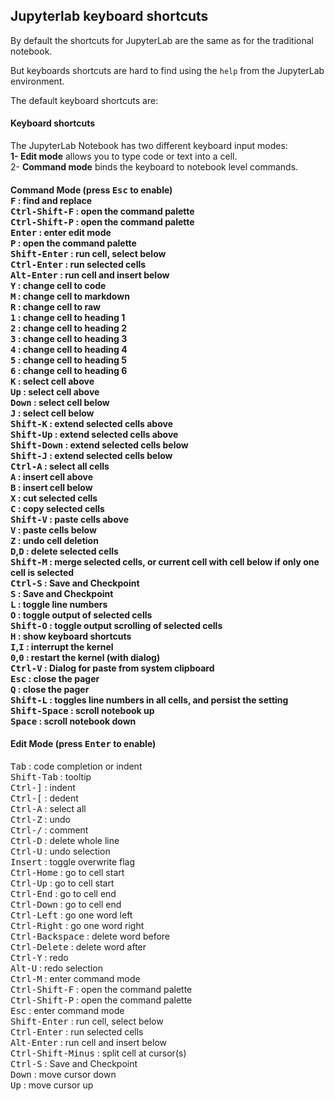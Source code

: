 ## Jupyterlab keyboard shortcuts

By default the shortcuts for JupyterLab are the same as for the traditional notebook.

But keyboards shortcuts are hard to find using the `help` from the JupyterLab environment.

The default keyboard shortcuts are:


<div class="modal-content"><div class="modal-header ui-draggable-handle">
<h4 class="modal-title">Keyboard shortcuts</h4></div><div class="modal-body"><div><div class="alert alert-info">The JupyterLab Notebook has two different keyboard input modes: <br><b>1- Edit mode</b> allows you to type code or text into a cell. <br>2- <b>Command mode</b> binds the keyboard to notebook level commands.</div><div><h4>Command Mode (press <kbd>Esc</kbd> to enable)

<div class="container-fluid"> 

<div class="quickhelp"><span class="shortcut_key"><kbd>F</kbd></span><span class="shortcut_descr"> : find and replace</span></div><div class="quickhelp"><span class="shortcut_key"><kbd>Ctrl-Shift-F</kbd></span><span class="shortcut_descr"> : open the command palette</span></div><div class="quickhelp"><span class="shortcut_key"><kbd>Ctrl-Shift-P</kbd></span><span class="shortcut_descr"> : open the command palette</span></div><div class="quickhelp"><span class="shortcut_key"><kbd>Enter</kbd></span><span class="shortcut_descr"> : enter edit mode</span></div><div class="quickhelp"><span class="shortcut_key"><kbd>P</kbd></span><span class="shortcut_descr"> : open the command palette</span></div><div class="quickhelp"><span class="shortcut_key"><kbd>Shift-Enter</kbd></span><span class="shortcut_descr"> : run cell, select below</span></div><div class="quickhelp"><span class="shortcut_key"><kbd>Ctrl-Enter</kbd></span><span class="shortcut_descr"> : run selected cells</span></div><div class="quickhelp"><span class="shortcut_key"><kbd>Alt-Enter</kbd></span><span class="shortcut_descr"> : run cell and insert below</span></div><div class="quickhelp"><span class="shortcut_key"><kbd>Y</kbd></span><span class="shortcut_descr"> : change cell to code</span></div><div class="quickhelp"><span class="shortcut_key"><kbd>M</kbd></span><span class="shortcut_descr"> : change cell to markdown</span></div><div class="quickhelp"><span class="shortcut_key"><kbd>R</kbd></span><span class="shortcut_descr"> : change cell to raw</span></div><div class="quickhelp"><span class="shortcut_key"><kbd>1</kbd></span><span class="shortcut_descr"> : change cell to heading 1</span></div><div class="quickhelp"><span class="shortcut_key"><kbd>2</kbd></span><span class="shortcut_descr"> : change cell to heading 2</span></div><div class="quickhelp"><span class="shortcut_key"><kbd>3</kbd></span><span class="shortcut_descr"> : change cell to heading 3</span></div><div class="quickhelp"><span class="shortcut_key"><kbd>4</kbd></span><span class="shortcut_descr"> : change cell to heading 4</span></div><div class="quickhelp"><span class="shortcut_key"><kbd>5</kbd></span><span class="shortcut_descr"> : change cell to heading 5</span></div><div class="quickhelp"><span class="shortcut_key"><kbd>6</kbd></span><span class="shortcut_descr"> : change cell to heading 6</span></div><div class="quickhelp"><span class="shortcut_key"><kbd>K</kbd></span><span class="shortcut_descr"> : select cell above</span></div><div class="quickhelp"><span class="shortcut_key"><kbd>Up</kbd></span><span class="shortcut_descr"> : select cell above</span></div><div class="quickhelp"><span class="shortcut_key"><kbd>Down</kbd></span><span class="shortcut_descr"> : select cell below</span></div><div class="quickhelp"><span class="shortcut_key"><kbd>J</kbd></span><span class="shortcut_descr"> : select cell below</span></div><div class="quickhelp"><span class="shortcut_key"><kbd>Shift-K</kbd></span><span class="shortcut_descr"> : extend selected cells above</span></div><div class="quickhelp"><span class="shortcut_key"><kbd>Shift-Up</kbd></span><span class="shortcut_descr"> : extend selected cells above</span></div><div class="quickhelp"><span class="shortcut_key"><kbd>Shift-Down</kbd></span><span class="shortcut_descr"> : extend selected cells below</span></div></div><div class="quickhelp"><span class="shortcut_key"><kbd>Shift-J</kbd></span><span class="shortcut_descr"> : extend selected cells below</span></div><div class="quickhelp"><span class="shortcut_key"><kbd>Ctrl-A</kbd></span><span class="shortcut_descr"> : select all cells</span></div><div class="quickhelp"><span class="shortcut_key"><kbd>A</kbd></span><span class="shortcut_descr"> : insert cell above</span></div><div class="quickhelp"><span class="shortcut_key"><kbd>B</kbd></span><span class="shortcut_descr"> : insert cell below</span></div><div class="quickhelp"><span class="shortcut_key"><kbd>X</kbd></span><span class="shortcut_descr"> : cut selected cells</span></div><div class="quickhelp"><span class="shortcut_key"><kbd>C</kbd></span><span class="shortcut_descr"> : copy selected cells</span></div><div class="quickhelp"><span class="shortcut_key"><kbd>Shift-V</kbd></span><span class="shortcut_descr"> : paste cells above</span></div><div class="quickhelp"><span class="shortcut_key"><kbd>V</kbd></span><span class="shortcut_descr"> : paste cells below</span></div><div class="quickhelp"><span class="shortcut_key"><kbd>Z</kbd></span><span class="shortcut_descr"> : undo cell deletion</span></div><div class="quickhelp"><span class="shortcut_key"><kbd>D</kbd>,<kbd>D</kbd></span><span class="shortcut_descr"> : delete selected cells</span></div><div class="quickhelp"><span class="shortcut_key"><kbd>Shift-M</kbd></span><span class="shortcut_descr"> : merge selected cells, or current cell with cell below if only one cell is selected</span></div><div class="quickhelp"><span class="shortcut_key"><kbd>Ctrl-S</kbd></span><span class="shortcut_descr"> : Save and Checkpoint</span></div><div class="quickhelp"><span class="shortcut_key"><kbd>S</kbd></span><span class="shortcut_descr"> : Save and Checkpoint</span></div><div class="quickhelp"><span class="shortcut_key"><kbd>L</kbd></span><span class="shortcut_descr"> : toggle line numbers</span></div><div class="quickhelp"><span class="shortcut_key"><kbd>O</kbd></span><span class="shortcut_descr"> : toggle output of selected cells</span></div><div class="quickhelp"><span class="shortcut_key"><kbd>Shift-O</kbd></span><span class="shortcut_descr"> : toggle output scrolling of selected cells</span></div><div class="quickhelp"><span class="shortcut_key"><kbd>H</kbd></span><span class="shortcut_descr"> : show keyboard shortcuts</span></div><div class="quickhelp"><span class="shortcut_key"><kbd>I</kbd>,<kbd>I</kbd></span><span class="shortcut_descr"> : interrupt the kernel</span></div><div class="quickhelp"><span class="shortcut_key"><kbd>0</kbd>,<kbd>0</kbd></span><span class="shortcut_descr"> : restart the kernel (with dialog)</span></div><div class="quickhelp"><span class="shortcut_key"><kbd>Ctrl-V</kbd></span><span class="shortcut_descr"> : Dialog for paste from system clipboard</span></div><div class="quickhelp"><span class="shortcut_key"><kbd>Esc</kbd></span><span class="shortcut_descr"> : close the pager</span></div><div class="quickhelp"><span class="shortcut_key"><kbd>Q</kbd></span><span class="shortcut_descr"> : close the pager</span></div><div class="quickhelp"><span class="shortcut_key"><kbd>Shift-L</kbd></span><span class="shortcut_descr"> : toggles line numbers in all cells, and persist the setting</span></div><div class="quickhelp"><span class="shortcut_key"><kbd>Shift-Space</kbd></span><span class="shortcut_descr"> : scroll notebook up</span></div><div class="quickhelp"><span class="shortcut_key"><kbd>Space</kbd></span><span class="shortcut_descr"> : scroll notebook down</span></div></div></div></div><div><h4>Edit Mode (press <kbd>Enter</kbd> to enable)</h4><div class="container-fluid"><div class="quickhelp"><span class="shortcut_key"><kbd>Tab</kbd></span><span class="shortcut_descr"> : code completion or indent</span></div><div class="quickhelp"><span class="shortcut_key"><kbd>Shift-Tab</kbd></span><span class="shortcut_descr"> : tooltip</span></div><div class="quickhelp"><span class="shortcut_key"><kbd>Ctrl-]</kbd></span><span class="shortcut_descr"> : indent</span></div><div class="quickhelp"><span class="shortcut_key"><kbd>Ctrl-[</kbd></span><span class="shortcut_descr"> : dedent</span></div><div class="quickhelp"><span class="shortcut_key"><kbd>Ctrl-A</kbd></span><span class="shortcut_descr"> : select all</span></div><div class="quickhelp"><span class="shortcut_key"><kbd>Ctrl-Z</kbd></span><span class="shortcut_descr"> : undo</span></div><div class="quickhelp"><span class="shortcut_key"><kbd>Ctrl-/</kbd></span><span class="shortcut_descr"> : comment</span></div><div class="quickhelp"><span class="shortcut_key"><kbd>Ctrl-D</kbd></span><span class="shortcut_descr"> : delete whole line</span></div><div class="quickhelp"><span class="shortcut_key"><kbd>Ctrl-U</kbd></span><span class="shortcut_descr"> : undo selection</span></div><div class="quickhelp"><span class="shortcut_key"><kbd>Insert</kbd></span><span class="shortcut_descr"> : toggle overwrite flag</span></div><div class="quickhelp"><span class="shortcut_key"><kbd>Ctrl-Home</kbd></span><span class="shortcut_descr"> : go to cell start</span></div><div class="quickhelp"><span class="shortcut_key"><kbd>Ctrl-Up</kbd></span><span class="shortcut_descr"> : go to cell start</span></div><div class="quickhelp"><span class="shortcut_key"><kbd>Ctrl-End</kbd></span><span class="shortcut_descr"> : go to cell end</span></div><div class="quickhelp"><span class="shortcut_key"><kbd>Ctrl-Down</kbd></span><span class="shortcut_descr"> : go to cell end</span></div><div class="quickhelp"><span class="shortcut_key"><kbd>Ctrl-Left</kbd></span><span class="shortcut_descr"> : go one word left</span></div></div><div class="quickhelp"><span class="shortcut_key"><kbd>Ctrl-Right</kbd></span><span class="shortcut_descr"> : go one word right</span></div><div class="quickhelp"><span class="shortcut_key"><kbd>Ctrl-Backspace</kbd></span><span class="shortcut_descr"> : delete word before</span></div><div class="quickhelp"><span class="shortcut_key"><kbd>Ctrl-Delete</kbd></span><span class="shortcut_descr"> : delete word after</span></div><div class="quickhelp"><span class="shortcut_key"><kbd>Ctrl-Y</kbd></span><span class="shortcut_descr"> : redo</span></div><div class="quickhelp"><span class="shortcut_key"><kbd>Alt-U</kbd></span><span class="shortcut_descr"> : redo selection</span></div><div class="quickhelp"><span class="shortcut_key"><kbd>Ctrl-M</kbd></span><span class="shortcut_descr"> : enter command mode</span></div><div class="quickhelp"><span class="shortcut_key"><kbd>Ctrl-Shift-F</kbd></span><span class="shortcut_descr"> : open the command palette</span></div><div class="quickhelp"><span class="shortcut_key"><kbd>Ctrl-Shift-P</kbd></span><span class="shortcut_descr"> : open the command palette</span></div><div class="quickhelp"><span class="shortcut_key"><kbd>Esc</kbd></span><span class="shortcut_descr"> : enter command mode</span></div><div class="quickhelp"><span class="shortcut_key"><kbd>Shift-Enter</kbd></span><span class="shortcut_descr"> : run cell, select below</span></div><div class="quickhelp"><span class="shortcut_key"><kbd>Ctrl-Enter</kbd></span><span class="shortcut_descr"> : run selected cells</span></div><div class="quickhelp"><span class="shortcut_key"><kbd>Alt-Enter</kbd></span><span class="shortcut_descr"> : run cell and insert below</span></div><div class="quickhelp"><span class="shortcut_key"><kbd>Ctrl-Shift-Minus</kbd></span><span class="shortcut_descr"> : split cell at cursor(s)</span></div><div class="quickhelp"><span class="shortcut_key"><kbd>Ctrl-S</kbd></span><span class="shortcut_descr"> : Save and Checkpoint</span></div><div class="quickhelp"><span class="shortcut_key"><kbd>Down</kbd></span><span class="shortcut_descr"> : move cursor down</span></div><div class="quickhelp"><span class="shortcut_key"><kbd>Up</kbd></span><span class="shortcut_descr"> : move cursor up</span></div></div></div></div></div></div><div class="modal-footer"></div></div>

